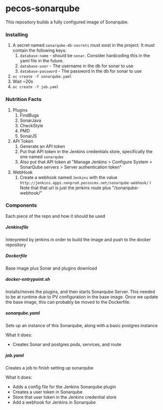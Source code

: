 # pecos-sonarqube
This repository builds a fully configured image of Sonarqube.

### Installing
 1. A secret named `sonarqube-db-secrets` must exist in the project. It must contain the following keys:
      1. `database-name` - should be `sonar`. Consider hardcoding this in the yaml file in the future.
      1. `database-user` - The username in the db for sonar to use
      1. `database-password` - The password in the db for sonar to use
 1. `oc create -f sonarqube.yaml`
 1. Wait ~20s
 1. `oc create -f job.yaml`

### Nutrition Facts
 1. Plugins
     1. FindBugs
     1. SonarJava
     1. CheckStyle
     1. PMD
     1. SonarJS
 1. API Token
     1. Generate an API token
     1. Put that API token in the Jenkins credentials store, specifically the one named `sonarqube`
     1. Also put that API token at "Manage Jenkins > Configure System > SonarQube servers > Server authentication token"
 1. WebHook
     1. Create a webhook named `Jenkins` with the value `http://jenkins.apps.nonprod.pecoscms.net/sonarqube-webhook/`
 i Note that that url is just the jenkins route plus "/sonarqube-webhook/"
 
 ### Components
 Each piece of the repo and how it should be used
 
 ##### Jenkinsfile
 Interpreted by jenkins in order to build the image and push to the docker repository
 
 ##### Dockerfile
 Base image plus Sonar and plugins download
 
 ##### docker-entrypoint.sh
 Installs/moves the plugins, and then starts Sonarqube Server. This needed to be at runtime due to PV configuration in the base image. Once we update the base image, this can probably be moved to the Dockerfile.
 
 ##### sonarqube.yaml
 Sets up an instance of this Sonarqube, along with a basic postgres instance
 
 What it does:
  * Creates Sonar and postgres pods, services, and route

 ##### job.yaml
 Creates a job to finish setting up sonarqube
 
 What it does:
  * Adds a config file for the Jenkins Sonarqube plugin
  * Creates a user token in Sonarqube
  * Store that user token in the Jenkins credential store
  * Add a webhook for Jenkins in Sonarqube
